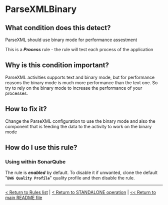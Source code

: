 # ParseXMLBinary

## What condition does this detect?

ParseXML should use binary mode for performance assestment

This is a ***Process*** rule - the rule will test each process of the application

## Why is this condition important?

ParseXML activities supports text and binary mode, but for performance reasons the binary mode is much more performance than the text one. So try to rely on the binary mode to increase the performance of your processes.

## How to fix it?

Change the ParseXML configuration to use the binary mode and also the component that is feeding the data to the activity to work on the binary mode

## How do I use this rule?

### Using within SonarQube

The rule is **_enabled_** by default. To disable it if unwanted, clone the default "**`BW6 Quality Profile`**" quality profile and then disable the rule.

---
[< Return to Rules list](./RULES.md) | [< Return to STANDALONE operation](../STANDALONE.md) | [<< Return to main README file](../../README.md)
